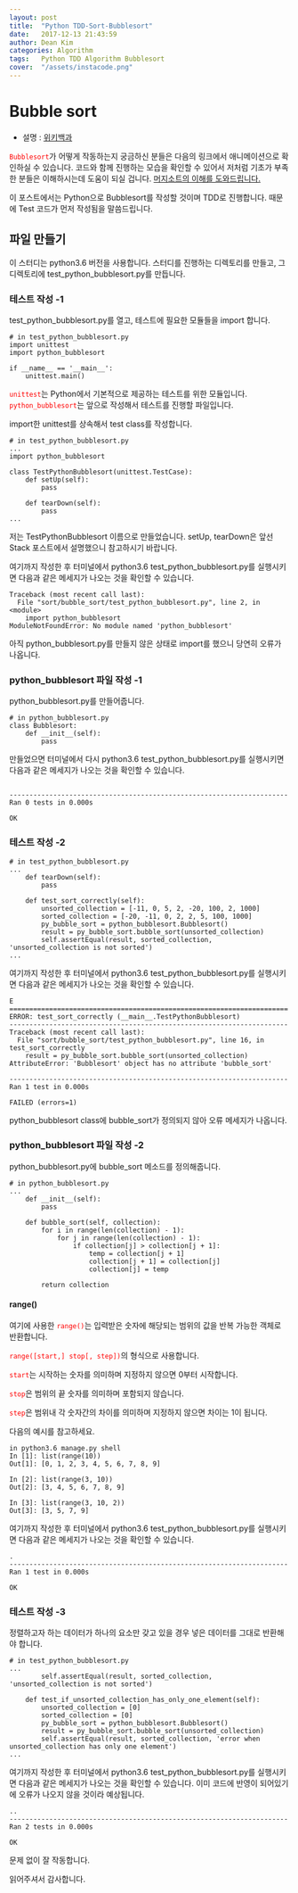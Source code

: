 ```yaml
---
layout: post
title:  "Python TDD-Sort-Bubblesort"
date:   2017-12-13 21:43:59
author: Dean Kim
categories: Algorithm
tags:	Python TDD Algorithm Bubblesort
cover:  "/assets/instacode.png"
---
```


# Bubble sort
- 설명 : [위키백과](https://ko.wikipedia.org/wiki/%EA%B1%B0%ED%92%88_%EC%A0%95%EB%A0%AC)

<tt style="color: #FF0000">`Bubblesort`</tt>가 어떻게 작동하는지 궁금하신 분들은 다음의 링크에서 애니메이션으로 확인하실 수 있습니다.
코드와 함께 진행하는 모습을 확인할 수 있어서 저처럼 기초가 부족한 분들은 이해하시는데 도움이 되실 겁니다.
[머지소트의 이해를 도와드립니다.](https://visualgo.net/en/sorting)

이 포스트에서는 Python으로 Bubblesort를 작성할 것이며 TDD로 진행합니다. 때문에 Test 코드가 먼저 작성됨을 말씀드립니다.

## 파일 만들기

이 스터디는 python3.6 버전을 사용합니다.
스터디를 진행하는 디렉토리를 만들고, 그 디렉토리에 test_python_bubblesort.py를 만듭니다.

### 테스트 작성 -1

test_python_bubblesort.py를 열고, 테스트에 필요한 모듈들을 import 합니다.
~~~~
# in test_python_bubblesort.py
import unittest
import python_bubblesort

if __name__ == '__main__':
    unittest.main()
~~~~
<tt style="color: #FF0000">`unittest`</tt>는 Python에서 기본적으로 제공하는 테스트를 위한 모듈입니다.
<tt style="color: #FF0000">`python_bubblesort`</tt>는 앞으로 작성해서 테스트를 진행할 파일입니다.

import한 unittest를 상속해서 test class를 작성합니다.
~~~~
# in test_python_bubblesort.py
...
import python_bubblesort

class TestPythonBubblesort(unittest.TestCase):
    def setUp(self):
        pass

    def tearDown(self):
        pass
...
~~~~
저는 TestPythonBubblesort 이름으로 만들었습니다. setUp, tearDown은 앞선 Stack 포스트에서 설명했으니 참고하시기 바랍니다.

여기까지 작성한 후 터미널에서 python3.6 test_python_bubblesort.py를 실행시키면 다음과 같은 메세지가 나오는 것을 확인할 수 있습니다.
~~~~
Traceback (most recent call last):
  File "sort/bubble_sort/test_python_bubblesort.py", line 2, in <module>
    import python_bubblesort
ModuleNotFoundError: No module named 'python_bubblesort'
~~~~
아직 python_bubblesort.py를 만들지 않은 상태로 import를 했으니 당연히 오류가 나옵니다.

### python_bubblesort 파일 작성 -1

python_bubblesort.py를 만들어줍니다.
~~~~
# in python_bubblesort.py
class Bubblesort:
    def __init__(self):
        pass
~~~~
만들었으면 터미널에서 다시 python3.6 test_python_bubblesort.py를 실행시키면 다음과 같은 메세지가 나오는 것을 확인할 수 있습니다.
~~~~

----------------------------------------------------------------------
Ran 0 tests in 0.000s

OK
~~~~

### 테스트 작성 -2

~~~~
# in test_python_bubblesort.py
...
    def tearDown(self):
        pass
        
    def test_sort_correctly(self):
        unsorted_collection = [-11, 0, 5, 2, -20, 100, 2, 1000]
        sorted_collection = [-20, -11, 0, 2, 2, 5, 100, 1000]
        py_bubble_sort = python_bubblesort.Bubblesort()
        result = py_bubble_sort.bubble_sort(unsorted_collection)
        self.assertEqual(result, sorted_collection, 'unsorted_collection is not sorted')    
...
~~~~
여기까지 작성한 후 터미널에서 python3.6 test_python_bubblesort.py를 실행시키면 다음과 같은 메세지가 나오는 것을 확인할 수 있습니다.
~~~~
E
======================================================================
ERROR: test_sort_correctly (__main__.TestPythonBubblesort)
----------------------------------------------------------------------
Traceback (most recent call last):
  File "sort/bubble_sort/test_python_bubblesort.py", line 16, in test_sort_correctly
    result = py_bubble_sort.bubble_sort(unsorted_collection)
AttributeError: 'Bubblesort' object has no attribute 'bubble_sort'

----------------------------------------------------------------------
Ran 1 test in 0.000s

FAILED (errors=1)
~~~~
python_bubblesort class에 bubble_sort가 정의되지 않아 오류 메세지가 나옵니다.

### python_bubblesort 파일 작성 -2

python_bubblesort.py에 bubble_sort 메소드를 정의해줍니다.
~~~~
# in python_bubblesort.py
...
    def __init__(self):
        pass
        
    def bubble_sort(self, collection):
        for i in range(len(collection) - 1):
            for j in range(len(collection) - 1):
                if collection[j] > collection[j + 1]:
                    temp = collection[j + 1]
                    collection[j + 1] = collection[j]
                    collection[j] = temp

        return collection    
~~~~

#### range()

여기에 사용한 <tt style="color: #FF0000">`range()`</tt>는 입력받은 숫자에 해당되는 범위의 값을 반복 가능한 객체로 반환합니다.

<tt style="color: #FF0000">`range([start,] stop[, step])`</tt>의 형식으로 사용합니다.

<tt style="color: #FF0000">`start`</tt>는 시작하는 숫자를 의미하며 지정하지 않으면 0부터 시작합니다.

<tt style="color: #FF0000">`stop`</tt>은 범위의 끝 숫자를 의미하며 포함되지 않습니다.

<tt style="color: #FF0000">`step`</tt>은 범위내 각 숫자간의 차이를 의미하며 지정하지 않으면 차이는 1이 됩니다.

다음의 예시를 참고하세요.
~~~~
in python3.6 manage.py shell
In [1]: list(range(10))
Out[1]: [0, 1, 2, 3, 4, 5, 6, 7, 8, 9]

In [2]: list(range(3, 10))
Out[2]: [3, 4, 5, 6, 7, 8, 9]

In [3]: list(range(3, 10, 2))
Out[3]: [3, 5, 7, 9]
~~~~

여기까지 작성한 후 터미널에서 python3.6 test_python_bubblesort.py를 실행시키면 다음과 같은 메세지가 나오는 것을 확인할 수 있습니다.
~~~~
.
----------------------------------------------------------------------
Ran 1 test in 0.000s

OK
~~~~

### 테스트 작성 -3

정렬하고자 하는 데이터가 하나의 요소만 갖고 있을 경우 넣은 데이터를 그대로 반환해야 합니다.
~~~~
# in test_python_bubblesort.py
...
        self.assertEqual(result, sorted_collection, 'unsorted_collection is not sorted')
        
    def test_if_unsorted_collection_has_only_one_element(self):
        unsorted_collection = [0]
        sorted_collection = [0]
        py_bubble_sort = python_bubblesort.Bubblesort()
        result = py_bubble_sort.bubble_sort(unsorted_collection)
        self.assertEqual(result, sorted_collection, 'error when unsorted_collection has only one element')
...
~~~~
여기까지 작성한 후 터미널에서 python3.6 test_python_bubblesort.py를 실행시키면 다음과 같은 메세지가 나오는 것을 확인할 수 있습니다.
이미 코드에 반영이 되어있기에 오류가 나오지 않을 것이라 예상됩니다.
~~~~
..
----------------------------------------------------------------------
Ran 2 tests in 0.000s

OK
~~~~
문제 없이 잘 작동합니다.

읽어주셔서 감사합니다.